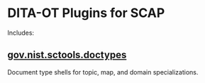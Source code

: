 # DITA-OT Plugins for SCAP

Includes:

## [gov.nist.sctools.doctypes](gov.nist.sctools.doctypes)
Document type shells for topic, map, and domain specializations.